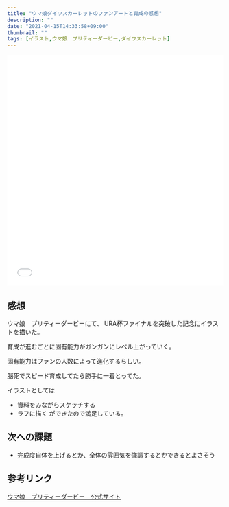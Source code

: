 ```yaml
---
title: "ウマ娘ダイワスカーレットのファンアートと育成の感想"
description: ""
date: "2021-04-15T14:33:58+09:00"
thumbnail: ""
tags: [イラスト,ウマ娘　プリティーダービー,ダイワスカーレット]
---
```



<div style="max-width: 722px;"><div style="left: 0; width: 100%; height: 0; position: relative; padding-bottom: 106.9767%;"><iframe src="//cdn.iframe.ly/api/iframe?url=https%3A%2F%2Fwww.pixiv.net%2Fartworks%2F89105027&amp;key=a821177d432254580d038725ee2ff7a1" style="border: 0; top: 0; left: 0; width: 100%; height: 100%; position: absolute;" allowfullscreen></iframe></div></div>

## 感想
ウマ娘　プリティーダービーにて、
URA杯ファイナルを突破した記念にイラストを描いた。

育成が進むごとに固有能力がガンガンにレベル上がっていく。

固有能力はファンの人数によって進化するらしい。

脳死でスピード育成してたら勝手に一着とってた。


イラストとしては
- 資料をみながらスケッチする
- ラフに描く
ができたので満足している。

## 次への課題
- 完成度自体を上げるとか、全体の雰囲気を強調するとかできるとよさそう

## 参考リンク
[ウマ娘　プリティーダービー　公式サイト](https://umamusume.jp)